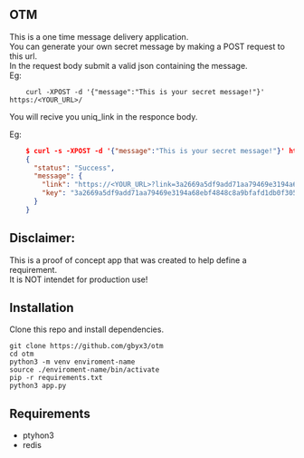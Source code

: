 ## OTM
This is a one time message delivery application.  
You can generate your own secret message by making a POST request to this url.  
In the request body submit a valid json containing the message.  
Eg:  
```
    curl -XPOST -d '{"message":"This is your secret message!"}' https:/<YOUR_URL>/
```
You will recive you uniq_link in the responce body.

Eg:
```json
    $ curl -s -XPOST -d '{"message":"This is your secret message!"}' https://<YOUR_URL> | jq
    {
      "status": "Success",
      "message": {
        "link": "https://<YOUR_URL>?link=3a2669a5df9add71aa79469e3194a68ebf4848c8a9bfafd1db0f3056f58b7c41",
        "key": "3a2669a5df9add71aa79469e3194a68ebf4848c8a9bfafd1db0f3056f58b7c41"
      }
    }
```

## Disclaimer:
This is a proof of concept app that was created to help define a requirement.  
It is NOT intendet for production use!  


## Installation
Clone this repo and install dependencies.  

```
git clone https://github.com/gbyx3/otm
cd otm
python3 -m venv enviroment-name
source ./enviroment-name/bin/activate
pip -r requirements.txt
python3 app.py
```

## Requirements
- ptyhon3
- redis


